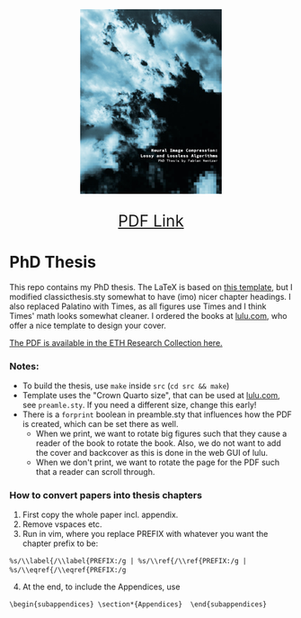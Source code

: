 <div align="center">
    <a href='https://www.research-collection.ethz.ch/bitstream/handle/20.500.11850/476480/thesis_nightlyfinal_version_pdf.pdf?sequence=1&isAllowed=y'>
  <img src='src/cover/cover_with_text.jpg' width="50%"/>
  <p style='font-size:200%;'>
    PDF Link
  <p>
    </a>
</div>


# PhD Thesis

This repo contains my PhD thesis. The LaTeX is based on [this template](http://pletscher.org/blog/2013/03/11/thesis.html), but I modified classicthesis.sty somewhat to have (imo) nicer chapter headings. I also replaced Palatino with Times, as
all figures use Times and I think Times' math looks somewhat cleaner. I ordered the books at [lulu.com](http://lulu.com), who offer a nice template to design your cover.

[The PDF is available in the ETH Research Collection here.](https://www.research-collection.ethz.ch/bitstream/handle/20.500.11850/476480/thesis_nightlyfinal_version_pdf.pdf?sequence=1&isAllowed=y)

### Notes:
- To build the thesis, use `make` inside `src` (`cd src && make`)
- Template uses the "Crown Quarto size", that can be used at [lulu.com](lulu.com), see `preamle.sty`. If you need a different size, change this early!
- There is a `forprint` boolean in preamble.sty that influences how the PDF is 
created, which can be set there as well.
    - When we print, we want to rotate big figures such that they cause a reader
      of the book to rotate the book. Also, we do not want to add the cover and
      backcover as this is done in the web GUI of lulu.
    - When we don't print, we want to rotate the page for the PDF such that a reader
      can scroll through.

### How to convert papers into thesis chapters

1. First copy the whole paper incl. appendix.
2. Remove vspaces etc.
3. Run in vim, where you replace PREFIX with whatever you want the chapter prefix to be:
```
%s/\\label{/\\label{PREFIX:/g | %s/\\ref{/\\ref{PREFIX:/g | %s/\\eqref{/\\eqref{PREFIX:/g
```
4. At the end, to include the Appendices, use

```
\begin{subappendices} \section*{Appendices}  \end{subappendices} 
```

